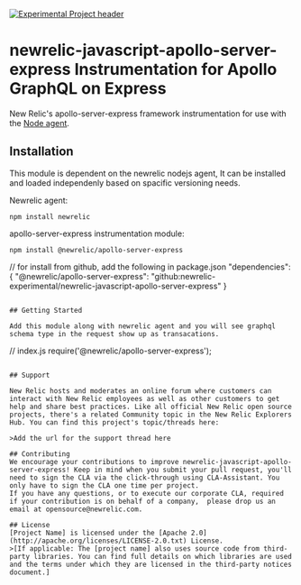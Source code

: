 [![Experimental Project header](https://github.com/newrelic/opensource-website/raw/master/src/images/categories/Experimental.png)](https://opensource.newrelic.com/oss-category/#experimental)

# newrelic-javascript-apollo-server-express Instrumentation for Apollo GraphQL on Express

New Relic's apollo-server-express framework instrumentation for use with the
[Node agent](https://github.com/newrelic/node-newrelic). 

## Installation

This module is dependent on the newrelic nodejs agent, It can be installed and loaded independenly based on spacific versioning needs.

Newrelic agent:
```
npm install newrelic
```

apollo-server-express instrumentation module:
```
npm install @newrelic/apollo-server-express
```

// for install from github, add the following in  package.json
"dependencies": {
  "@newrelic/apollo-server-express": "github:newrelic-experimental/newrelic-javascript-apollo-server-express"
}
```

## Getting Started

Add this module along with newrelic agent and you will see graphql schema type in the request show up as transacations.
```
// index.js
require('@newrelic/apollo-server-express');
```

## Support

New Relic hosts and moderates an online forum where customers can interact with New Relic employees as well as other customers to get help and share best practices. Like all official New Relic open source projects, there's a related Community topic in the New Relic Explorers Hub. You can find this project's topic/threads here:

>Add the url for the support thread here

## Contributing
We encourage your contributions to improve newrelic-javascript-apollo-server-express! Keep in mind when you submit your pull request, you'll need to sign the CLA via the click-through using CLA-Assistant. You only have to sign the CLA one time per project.
If you have any questions, or to execute our corporate CLA, required if your contribution is on behalf of a company,  please drop us an email at opensource@newrelic.com.

## License
[Project Name] is licensed under the [Apache 2.0](http://apache.org/licenses/LICENSE-2.0.txt) License.
>[If applicable: The [project name] also uses source code from third-party libraries. You can find full details on which libraries are used and the terms under which they are licensed in the third-party notices document.]
